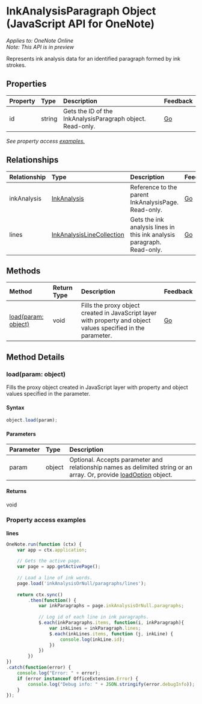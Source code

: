 # InkAnalysisParagraph Object (JavaScript API for OneNote)

_Applies to: OneNote Online_  
_Note: This API is in preview_  


Represents ink analysis data for an identified paragraph formed by ink strokes.

## Properties

| Property	   | Type	|Description|Feedback|
|:---------------|:--------|:----------|:-------|
|id|string|Gets the ID of the InkAnalysisParagraph object. Read-only.|[Go](https://github.com/OfficeDev/office-js-docs/issues/new?title=OneNote-inkAnalysisParagraph-id)|

_See property access [examples.](#property-access-examples)_

## Relationships
| Relationship | Type	|Description| Feedback|
|:---------------|:--------|:----------|:-------|
|inkAnalysis|[InkAnalysis](inkanalysis.md)|Reference to the parent InkAnalysisPage. Read-only.|[Go](https://github.com/OfficeDev/office-js-docs/issues/new?title=OneNote-inkAnalysisParagraph-inkAnalysis)|
|lines|[InkAnalysisLineCollection](inkanalysislinecollection.md)|Gets the ink analysis lines in this ink analysis paragraph. Read-only.|[Go](https://github.com/OfficeDev/office-js-docs/issues/new?title=OneNote-inkAnalysisParagraph-lines)|

## Methods

| Method		   | Return Type	|Description| Feedback|
|:---------------|:--------|:----------|:-------|
|[load(param: object)](#loadparam-object)|void|Fills the proxy object created in JavaScript layer with property and object values specified in the parameter.|[Go](https://github.com/OfficeDev/office-js-docs/issues/new?title=OneNote-inkAnalysisParagraph-load)|

## Method Details


### load(param: object)
Fills the proxy object created in JavaScript layer with property and object values specified in the parameter.

#### Syntax
```js
object.load(param);
```

#### Parameters
| Parameter	   | Type	|Description|
|:---------------|:--------|:----------|
|param|object|Optional. Accepts parameter and relationship names as delimited string or an array. Or, provide [loadOption](loadoption.md) object.|

#### Returns
void
### Property access examples

**lines**
```js
OneNote.run(function (ctx) {		
	var app = ctx.application;
	
	// Gets the active page.
	var page = app.getActivePage();
	
	// Load a line of ink words.
	page.load('inkAnalysisOrNull/paragraphs/lines');
	
	return ctx.sync()
		.then(function() {
			var inkParagraphs = page.inkAnalysisOrNull.paragraphs;
			
			// Log id of each line in ink paragraphs.
			$.each(inkParagraphs.items, function(i, inkParagraph){
				var inkLines = inkParagraph.lines;
				$.each(inkLines.items, function (j, inkLine) {
					console.log(inkLine.id);
				})
			})
		})
})
.catch(function(error) {
	console.log("Error: " + error);
	if (error instanceof OfficeExtension.Error) {
		console.log("Debug info: " + JSON.stringify(error.debugInfo));
	}
}); 
```